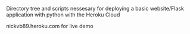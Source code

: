 Directory tree and scripts nessesary for deploying a basic website/Flask application with python with the Heroku Cloud

nickvb89.heroku.com for live demo
